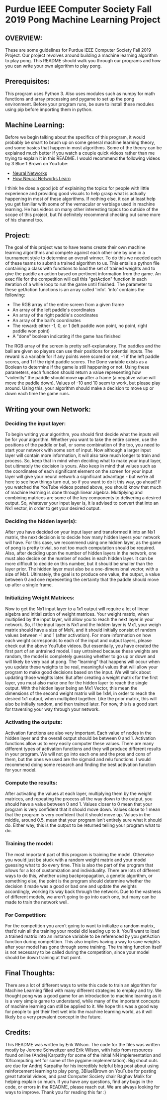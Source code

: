 # Purdue IEEE Computer Society Fall 2019 Pong Machine Learning Project
## OVERVIEW:
These are some guidelines for Purdue IEEE Computer Society Fall 2019 Project. Our project revolves around building a machine learning algorithm to play pong. This README should walk you through our programs and how you can write your own algorithm to play pong.

## Prerequisites:
This program uses Python 3. Also uses modules such as numpy for math functions and array processing and pygame to set up the pong environment. Before your program runs, be sure to install these modules using pip before importing them in python.

## Machine Learning:
Before we begin talking about the specifics of this program, it would probably be smart to brush up on some general machine learning theory, and some basics that happen in most algorithms. Some of the theory can be explained much better if you watch a couple quick videos rather than me trying to explain it in this README. I would recommend the following videos by 3 Blue 1 Brown on YouTube:
- [Neural Networks](https://youtu.be/aircAruvnKk)
- [How Neural Networks Learn](https://youtu.be/IHZwWFHWa-w)

I think he does a good job of explaining the topics for people with little experience and providing good visuals to help grasp what is actually happening in most of these algorithms. If nothing else, it can at least help you get familiar with some of the vernacular or verbiage used in machine learning. He has videos on many other interesting topics too outside of the scope of this project, but I’d definitely recommend checking out some more of his channel too. 

## Project:
The goal of this project was to have teams create their own machine learning algorithms and compete against each other one by one in a tournament style to determine an overall winner. To do this we needed each of these teams to submit a trained algorithm to us. This entails a python file containing a class with functions to load the set of trained weights and to give the paddle an action based on pertinent information from the game. An exec file for the competition will call this "getAction" function in each iteration of a while loop to run the game until finished. The parameter to these getAction functions is an array called 'info'. 'info' contains the following:
- The RGB array of the entire screen from a given frame
- An array of the left paddle's coordinates
- An array of the right paddle's coordinates
- An array of the ball's coordinates
- The reward: either -1, 0, or 1 (left paddle won point, no point, right paddle won point)
- A "done" boolean indicating if the game has finished

The RGB array of the screen is pretty self-explanatory. The paddles and the ball are given so players can use their positions for potential inputs. The reward is a variable for if any points were scored or not, -1 if the left paddle scores, and 1 if the right paddle scores. The Done variable exists as a Boolean to determine if the game is still happening or not. Using these parameters, each function should return a value representing how "violently" the paddle should move **up** after a frame (a negative value will move the paddle down). Values of -10 and 10 seem to work, but please play around. Using this, your algorithm should make a decision to move up or down each time the game runs.

## Writing your own Network:
### Deciding the input layer:
To begin writing your algorithm, you should first decide what the inputs will be for your algorithm. Whether you want to take the entire screen, use the positions of the paddle or ball, or some combination of the too, you need to start your network with some sort of input. Now although a larger input layer will contain more information, it will also take much longer to train and process. So, keep that in mind when deciding what to make your input layer, but ultimately the decision is yours. Also keep in mind that values such as the coordinates of each significant element on the screen for your input layer will give your neural network a significant advantage - but we're all here to see how things turn out, so if you want to do it this way, go ahead!
If you watched the YouTube videos posted above, you should know that much of machine learning is done through linear algebra. Multiplying and combining matrices are some of the key components to delivering a desired output. So, whatever your input layer is, it is advised to convert that into an Nx1 vector, in order to get your desired output.
### Deciding the hidden layer(s):
After you have decided on your input layer and transformed it into an Nx1 matrix, the next decision is to decide how many hidden layers your network will have. For this case, we recommend using one hidden layer, as the game of pong is pretty trivial, so not too much computation should be required. Also, after deciding upon the number of hidden layers in the network, one must also decide on the number of nodes in each hidden layer. It can be more difficult to decide on this number, but it should be smaller than the layer prior. The hidden layer must also be a one-dimensional vector, with a size of Mx1. Ultimately, the goal is to produce one value, the output, a value between 0 and one representing the certainty that the paddle should move up after a single frame.
### Initializing Weight Matrices:
Now to get the Nx1 input layer to a 1x1 output will require a lot of linear algebra and initialization of weight matrices. Your weight matrix, when multiplied by the input layer, will allow you to reach the next layer in your network. So, if the input layer is Nx1 and the hidden layer is Mx1, your weigh matrix should have a size of MxN, and it should initially consist of random values between -1 and 1 (after activation). For more information on how each weight corresponds to each of the input and output layers, please check out the above YouTube videos. But essentially, you have created the first part of an untrained model. I say untrained because these weights are random, the model is completely guessing whether to go up or down and will likely be very bad at pong. The “learning” that happens will occur when you update these weights to be real, meaningful values that will allow your program to make good decisions based on the input. We will talk about updating those weights later. But after creating a weight matrix for the first layer, you must also make one for the hidden layer to reach the single output. With the hidden layer being an Mx1 Vector, this mean the dimensions of the second weight matrix will be 1xM, in order to reach the desired 1x1 output, when multiplied together. Like the prior matrix, this will also be initially random, and then trained later. For now, this is a good start for traversing your way through your network.
### Activating the outputs:
Activation functions are also very important. Each value of nodes in the hidden layer and the overall output should be between 0 and 1. Activation functions allow us to very easily computer these values. There are many different types of activation functions and they will produce different results in your program. We will not go into each one and the pros and cons of them, but the ones we used are the sigmoid and relu functions. I would recommend doing some research and finding the best activation function for your model.
### Compute the results:
After activating the values at each layer, multiplying them by the weight matrices, and repeating the process all the way down to the output, you should have a value between 0 and 1. Values closer to 0 mean that your program is very confident that it should move down. Values close to 1 mean that the program is very confident that it should move up. Values in the middle, around 0.5, mean that your program isn’t entirely sure what it should do. Either way, this is the output to be returned telling your program what to do.
### Training the model:
The most important part of this program is training the model. Otherwise you would just be stuck with a random weight matrix and your model guessing what to do every time. This is also the part of the program that allows for a lot of customization and individuality. There are lots of different ways to do this, whether using backpropagation, a genetic algorithm, or something else, the point is the program should determine whether the decision it made was a good or bad one and update the weights accordingly, working its way back through the network. Due to the vastness of different models, we aren’t going to go into each one, but many can be made to train the network well.
### For Competition:
For the competition you aren’t going to want to initialize a random matrix, that’d ruin all the training your model did leading up to it. You’ll want to load a trained matrix into an instance variable to be referenced by you getAction function during competition. This also implies having a way to save weights after your model has gone through some training. The training function itself is not necessary to be called during the competition, since your model should be down training at that point.

## Final Thoughts:
There are a lot of different ways to write this code to train an algorithm for Machine Learning filled with many different strategies to employ and try. We thought pong was a good game for an introduction to machine learning as it is a very simple game to understand, while many of the important concepts of machine learning can still be applied to it. We hope this was a good way for people to get their feet wet into the machine learning world, as it will likely be a very prevalent concept in the future.
## Credits:
This README was written by Erik Wilson. The code for the files was written mostly by Jerome Schweitzer and Erik Wilson, with help from resources found online (Andrej Karpathy for some of the initial NN implementation and 101computing.net for some of the pygame implementation). Big shout outs are due for Andrej Karpathy for his incredibly helpful blog post about using reinforcement learning to play pong, 3Blue1Brown on YouTube for posting great tutorial videos, and past Computer Society chair Raghav Malik for helping explain so much. If you have any questions, find any bugs in the code, or errors in the README, please reach out. We are always looking for ways to improve. Thank you for reading this far :)
